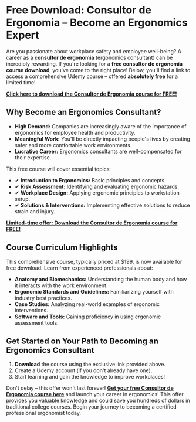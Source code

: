 # Free Download: Consultor de Ergonomia – Become an Ergonomics Expert

Are you passionate about workplace safety and employee well-being? A career as a **consultor de ergonomia** (ergonomics consultant) can be incredibly rewarding. If you're looking for a **free consultor de ergonomia course download**, you've come to the right place! Below, you'll find a link to access a comprehensive Udemy course – offered **absolutely free** for a limited time!

[**Click here to download the Consultor de Ergonomia course for FREE!**](https://udemywork.com/consultor-de-ergonomia)

## Why Become an Ergonomics Consultant?

*   **High Demand:** Companies are increasingly aware of the importance of ergonomics for employee health and productivity.
*   **Meaningful Work:** You'll be directly impacting people's lives by creating safer and more comfortable work environments.
*   **Lucrative Career:** Ergonomics consultants are well-compensated for their expertise.

This free course will cover essential topics:

*   ✔ **Introduction to Ergonomics:** Basic principles and concepts.
*   ✔ **Risk Assessment:** Identifying and evaluating ergonomic hazards.
*   ✔ **Workplace Design:** Applying ergonomic principles to workstation setup.
*   ✔ **Solutions & Interventions:** Implementing effective solutions to reduce strain and injury.

[**Limited-time offer: Download the Consultor de Ergonomia course for FREE!**](https://udemywork.com/consultor-de-ergonomia)

## Course Curriculum Highlights

This comprehensive course, typically priced at \$199, is now available for free download. Learn from experienced professionals about:

*   **Anatomy and Biomechanics:** Understanding the human body and how it interacts with the work environment.
*   **Ergonomic Standards and Guidelines:** Familiarizing yourself with industry best practices.
*   **Case Studies:** Analyzing real-world examples of ergonomic interventions.
*   **Software and Tools:** Gaining proficiency in using ergonomic assessment tools.

## Get Started on Your Path to Becoming an Ergonomics Consultant

1.  **Download** the course using the exclusive link provided above.
2.  Create a Udemy account (if you don't already have one).
3.  Start learning and gain the knowledge to improve workplaces!

Don't delay – this offer won't last forever! **[Get your free Consultor de Ergonomia course here](https://udemywork.com/consultor-de-ergonomia)** and launch your career in ergonomics! This offer provides you valuable knowledge and could save you hundreds of dollars in traditional college courses. Begin your journey to becoming a certified professional ergonomist today.
